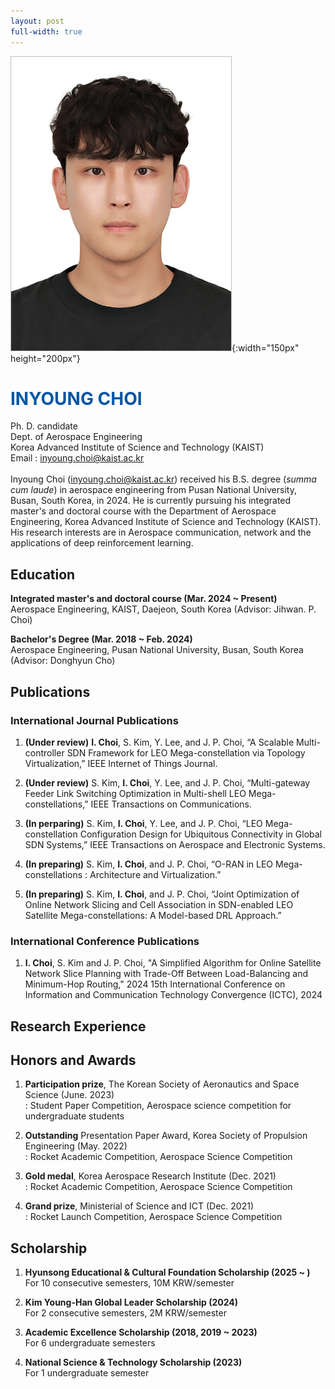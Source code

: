 ```yaml
---
layout: post
full-width: true
---
```


![Choi, Inyoung](/assets/img/최인영.jpg){:width="150px" height="200px"}

<h1 style="color: #0056A4; font-weight: bold;">INYOUNG CHOI</h1>

Ph. D. candidate  
Dept. of Aerospace Engineering  
Korea Advanced Institute of Science and Technology (KAIST)  
Email : <a href="mailto:inyoung.choi@kaist.ac.kr">inyoung.choi@kaist.ac.kr</a>
<br><br>
Inyoung Choi (inyoung.choi@kaist.ac.kr) received his B.S. degree (<i>summa cum laude</i>) in aerospace engineering from Pusan National University, Busan, South Korea, in 2024. He is currently pursuing his integrated master's and doctoral course with the Department of Aerospace Engineering, Korea Advanced Institute of Science and Technology (KAIST). His research interests are in Aerospace communication, network and the applications of deep reinforcement learning.



## Education
 **Integrated master's and doctoral course (Mar. 2024 ~ Present)**<br>
 Aerospace Engineering, KAIST, Daejeon, South Korea (Advisor: Jihwan. P. Choi)<br>
 
 **Bachelor's Degree (Mar. 2018 ~ Feb. 2024)**<br>
 Aerospace Engineering, Pusan National University, Busan, South Korea (Advisor: Donghyun Cho)



## Publications
### International Journal Publications
  1. **(Under review)** **I. Choi**, S. Kim, Y. Lee, and J. P. Choi, “A Scalable Multi-controller SDN Framework for LEO Mega-constellation via Topology Virtualization,” IEEE Internet of Things Journal.
  
  2. **(Under review)** S. Kim, **I. Choi**, Y. Lee, and J. P. Choi, “Multi-gateway Feeder Link Switching Optimization in Multi-shell LEO Mega-constellations,”  IEEE Transactions on Communications.
  
  3. **(In perparing)** S. Kim, **I. Choi**, Y. Lee, and J. P. Choi, “LEO Mega-constellation Configuration Design for Ubiquitous Connectivity in Global SDN Systems,” IEEE Transactions on Aerospace and Electronic Systems.
  
  4. **(In preparing)** S. Kim, **I. Choi**, and J. P. Choi, “O-RAN in LEO Mega-constellations : Architecture and Virtualization.”
  
  5. **(In preparing)** S. Kim, **I. Choi**, and J. P. Choi, “Joint Optimization of Online Network Slicing and Cell Association in SDN-enabled LEO Satellite Mega-constellations: A Model-based DRL Approach.”
  
### International Conference Publications
  1. **I. Choi**, S. Kim and J. P. Choi, "A Simplified Algorithm for Online Satellite Network Slice Planning with Trade-Off Between Load-Balancing and Minimum-Hop Routing," 2024 15th International Conference on Information and Communication Technology Convergence (ICTC), 2024



## Research Experience




## Honors and Awards
  1. **Participation prize**, The Korean Society of Aeronautics and Space Science (June. 2023)<br>
  : Student Paper Competition, Aerospace science competition for undergraduate students
  
  2. **Outstanding** Presentation Paper Award, Korea Society of Propulsion Engineering (May. 2022)<br>
  : Rocket Academic Competition, Aerospace Science Competition
  
  3. **Gold medal**, Korea Aerospace Research Institute (Dec. 2021)<br>
  : Rocket Academic Competition, Aerospace Science Competition
  
  4. **Grand prize**, Ministerial of Science and ICT (Dec. 2021)<br>
  : Rocket Launch Competition, Aerospace Science Competition



## Scholarship
  1. **Hyunsong Educational & Cultural Foundation Scholarship (2025 ~ )**<br>
  For 10 consecutive semesters, 10M KRW/semester
  
  2. **Kim Young-Han Global Leader Scholarship (2024)**<br>
  For 2 consecutive semesters, 2M KRW/semester
  
  3. **Academic Excellence Scholarship (2018, 2019 ~ 2023)**<br>
  For 6 undergraduate semesters
  
  4. **National Science & Technology Scholarship (2023)**<br>
  For 1 undergraduate semester


